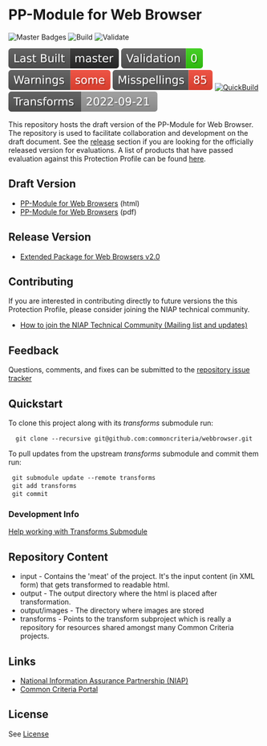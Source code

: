 PP-Module for Web Browser 
===========
![Master Badges](https://img.shields.io/badge/Build-master-black.svg)
![Build](https://github.com/commoncriteria/webbrowser/workflows/Build/badge.svg)
![Validate](https://github.com/commoncriteria/webbrowser/workflows/Validate/badge.svg)

![Last QuickBuilt Branch](https://raw.githubusercontent.com/commoncriteria/webbrowser/gh-pages/build-branch-badge.svg)
[![Validation](https://raw.githubusercontent.com/commoncriteria/webbrowser/gh-pages/validation.svg)](https://github.com/commoncriteria/webbrowser/blob/gh-pages/ValidationReport.txt)
[![SanityChecks](https://raw.githubusercontent.com/commoncriteria/webbrowser/gh-pages/warnings.svg)](https://github.com/commoncriteria/webbrowser/blob/gh-pages/SanityChecksOutput.md)
[![SpellCheck](https://raw.githubusercontent.com/commoncriteria/webbrowser/gh-pages/spell-badge.svg)](https://github.com/commoncriteria/webbrowser/blob/gh-pages/SpellCheckReport.txt)
[![QuickBuild](https://github.com/commoncriteria/webbrowser/actions/workflows/quick_build.yml/badge.svg)](https://commoncriteria.github.io/webbrowser)
![Transforms Version](https://raw.githubusercontent.com/commoncriteria/webbrowser/gh-pages/transforms.svg)

This repository hosts the draft version of the PP-Module for Web Browser. The repository is used to facilitate collaboration and development on the draft document. 
See the [release](#Release-Version) section if you are looking for the officially released version for evaluations. 
A list of products that have passed evaluation against this Protection Profile can be found [here](https://www.niap-ccevs.org/Profile/Info.cfm?id=378).

## Draft Version

* [PP-Module for Web Browsers](https://commoncriteria.github.io/pp/webbrowser/webbrowser-release.html) (html)
* [PP-Module for Web Browsers](https://commoncriteria.github.io/pp/webbrowser/webbrowser-release.pdf) (pdf)

## Release Version

* [Extended Package for Web Browsers v2.0](https://www.niap-ccevs.org/Profile/Info.cfm?id=378)

## Contributing

If you are interested in contributing directly to future versions the this Protection Profile, please consider joining the NIAP technical community.
* [How to join the NIAP Technical Community (Mailing list and updates)](https://www.niap-ccevs.org/NIAP_Evolution/tech_communities.cfm)

## Feedback

Questions, comments, and fixes can be submitted to the [repository issue tracker](https://github.com/commoncriteria/webbrowser/issues)

## Quickstart
To clone this project along with its _transforms_ submodule run:

````
  git clone --recursive git@github.com:commoncriteria/webbrowser.git
````
To pull updates from the upstream _transforms_ submodule and commit them run:
````
 git submodule update --remote transforms
 git add transforms
 git commit
````

### Development Info
[Help working with Transforms Submodule](https://github.com/commoncriteria/transforms/wiki/Working-with-Transforms-as-a-Submodule)

## Repository Content
* input - Contains the 'meat' of the project. It's the input content (in XML form) that gets transformed to readable html.
* output - The output directory where the html is placed after transformation.
* output/images - The directory where images are stored
* transforms - Points to the transform subproject which is really a repository for resources shared amongst many Common Criteria projects.

## Links 
* [National Information Assurance Partnership (NIAP)](https://www.niap-ccevs.org/)
* [Common Criteria Portal](https://www.commoncriteriaportal.org/)

## License

See [License](./LICENSE)
